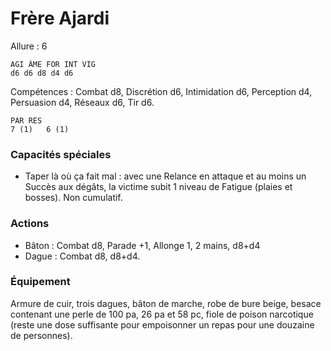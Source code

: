 # Frère Ajardi

Allure : 6

    AGI ÂME FOR INT VIG
    d6 d6 d8 d4 d6

Compétences : Combat d8, Discrétion d6, Intimidation d6, Perception d4, Persuasion d4, Réseaux d6, Tir d6.

	PAR	RES
	7 (1)   6 (1)
    
### Capacités spéciales
- Taper là où ça fait mal : avec une Relance en attaque et au moins un Succès aux dégâts, la victime subit 1 niveau de Fatigue (plaies et bosses). Non cumulatif.

### Actions
- Bâton : Combat d8, Parade +1, Allonge 1, 2 mains, d8+d4
- Dague : Combat d8, d8+d4.

### Équipement
Armure de cuir, trois dagues, bâton de marche, robe de bure beige, besace contenant une perle de 100 pa, 26 pa et 58 pc, fiole de poison narcotique (reste une dose suffisante pour empoisonner un repas pour une douzaine de personnes).
